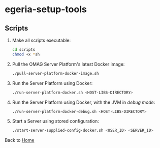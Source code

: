 # egeria-setup-tools

## Scripts

1. Make all scripts executable:

   ```sh
   cd scripts
   chmod +x *sh
   ```

1. Pull the OMAG Server Platform's latest Docker image:

   ```sh
   ./pull-server-platform-docker-image.sh
   ```

1. Run the Server Platform using Docker:

   ```sh
   ./run-server-platform-docker.sh <HOST-LIBS-DIRECTORY>
   ```

1. Run the Server Platform using Docker, with the JVM in _debug mode_:

   ```sh
   ./run-server-platform-docker-debug.sh <HOST-LIBS-DIRECTORY>
   ```

1. Start a Server using stored configuration:

   ```sh
   ./start-server-supplied-config-docker.sh <USER_ID> <SERVER_ID>
   ```

Back to [Home](/../../)
